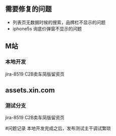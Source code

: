 ## 需要修复的问题
- 列表页无数据时候的搜索，品牌栏不显示的问题
- iphone5s 询底价弹窗不显示的问题
## M站
### 本地开发
jira-8519 C2B卖车简版留资页


## assets.xin.com
### 测试分支
jira-8519 C2B卖车简版留资页




#问题记录
本地开发完成之后，发布测试主干调试繁琐
